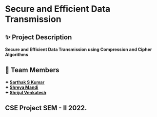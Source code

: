 # Secure and Efficient Data Transmission

## ✨ Project Description
<h4>Secure and Efficient Data Transmission using Compression and Cipher Algorithms<br></h4>

## 🤝 Team Members
<h4>✦ <a href = "https://github.com/SarthakSKumar">Sarthak S Kumar</a><br>
    ✦ <a href = "https://github.com/">Shreya Mandi</a><br>
    ✦ <a href = "https://github.com/">Shrijul Venkatesh</a><br></h4>
  
## CSE Project SEM - II 2022.
